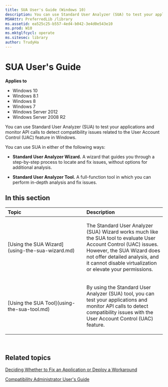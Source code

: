 ```yaml
---
title: SUA User's Guide (Windows 10)
description: You can use Standard User Analyzer (SUA) to test your applications and monitor API calls to detect compatibility issues related to the User Account Control (UAC) feature in Windows.
MSHAttr: PreferredLib /library
ms.assetid: ea525c25-b557-4ed4-b042-3e4d0e543e10
ms.prod: W10
ms.mktglfcycl: operate
ms.sitesec: library
author: TrudyHa
---
```


# SUA User's Guide


**Applies to**

-   Windows 10
-   Windows 8.1
-   Windows 8
-   Windows 7
-   Windows Server 2012
-   Windows Server 2008 R2

You can use Standard User Analyzer (SUA) to test your applications and monitor API calls to detect compatibility issues related to the User Account Control (UAC) feature in Windows.

You can use SUA in either of the following ways:

-   **Standard User Analyzer Wizard.** A wizard that guides you through a step-by-step process to locate and fix issues, without options for additional analysis.

-   **Standard User Analyzer Tool.** A full-function tool in which you can perform in-depth analysis and fix issues.

## In this section


<table>
<colgroup>
<col width="50%" />
<col width="50%" />
</colgroup>
<thead>
<tr class="header">
<th align="left">Topic</th>
<th align="left">Description</th>
</tr>
</thead>
<tbody>
<tr class="odd">
<td align="left"><p>[Using the SUA Wizard](using-the-sua-wizard.md)</p></td>
<td align="left"><p>The Standard User Analyzer (SUA) Wizard works much like the SUA tool to evaluate User Account Control (UAC) issues. However, the SUA Wizard does not offer detailed analysis, and it cannot disable virtualization or elevate your permissions.</p></td>
</tr>
<tr class="even">
<td align="left"><p>[Using the SUA Tool](using-the-sua-tool.md)</p></td>
<td align="left"><p>By using the Standard User Analyzer (SUA) tool, you can test your applications and monitor API calls to detect compatibility issues with the User Account Control (UAC) feature.</p></td>
</tr>
</tbody>
</table>

 

## Related topics


[Deciding Whether to Fix an Application or Deploy a Workaround](deciding-whether-to-fix-an-application-or-deploy-a-workaround.md)

[Compatibility Administrator User's Guide](compatibility-administrator-users-guide.md)

 

 





